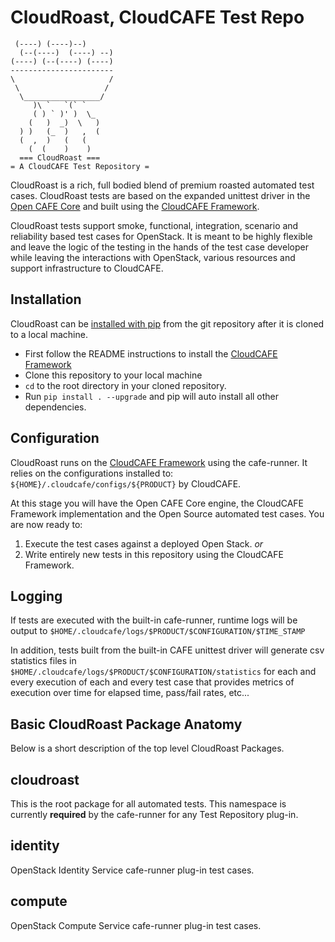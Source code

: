 CloudRoast, CloudCAFE Test Repo
================================

     (----) (----)--)
      (--(----)  (----) --)
    (----) (--(----) (----)
    -----------------------
    \                     /
     \                   /
      \_________________/    
         )\ `   `(` `
         ( ) ` )' )  \_
        (   )  _)  \   )
      ) )   (_  )   ,  (
      (  ,  )   (   (
        (  (    )    )
      === CloudRoast ===
    = A CloudCAFE Test Repository =

CloudRoast is a rich, full bodied blend of premium roasted automated test cases. CloudRoast tests are based on the expanded unittest driver in the 
[Open CAFE Core](https://github.com/stackforge) and built using the [CloudCAFE Framework](https://github.com/stackforge).
 
CloudRoast tests support smoke, functional, integration, scenario and reliability based test cases for OpenStack. It is meant to be highly flexible 
and leave the logic of the testing in the hands of the test case developer while leaving the interactions with OpenStack, various resources and 
support infrastructure to CloudCAFE.

Installation
------------
CloudRoast can be [installed with pip](https://pypi.python.org/pypi/pip) from the git repository after it is cloned to a local machine. 
 
* First follow the README instructions to install the [CloudCAFE Framework](https://github.com/stackforge)
* Clone this repository to your local machine  
* `cd` to the root directory in your cloned repository.
* Run `pip install . --upgrade` and pip will auto install all other dependencies.

Configuration
--------------
CloudRoast runs on the [CloudCAFE Framework](https://github.com/stackforge) using the cafe-runner. It relies on the configurations installed to: 
`${HOME}/.cloudcafe/configs/${PRODUCT}` by CloudCAFE.

At this stage you will have the Open CAFE Core engine, the CloudCAFE Framework implementation and the Open Source automated test cases. You are now 
ready to:

1. Execute the test cases against a deployed Open Stack. *or*
2. Write entirely new tests in this repository using the CloudCAFE Framework.

Logging
-------
If tests are executed with the built-in cafe-runner, runtime logs will be output to `$HOME/.cloudcafe/logs/$PRODUCT/$CONFIGURATION/$TIME_STAMP`

In addition, tests built from the built-in CAFE unittest driver will generate csv statistics files in `$HOME/.cloudcafe/logs/$PRODUCT/$CONFIGURATION/statistics` for each and every execution of each and every test case that provides metrics of execution over time for elapsed time, pass/fail rates, etc...

Basic CloudRoast Package Anatomy
-------------------------------
Below is a short description of the top level CloudRoast Packages.

## cloudroast
This is the root package for all automated tests. This namespace is currently **required** by the cafe-runner for any Test Repository plug-in.

## identity
OpenStack Identity Service cafe-runner plug-in test cases. 

## compute
OpenStack Compute Service cafe-runner plug-in test cases. 
